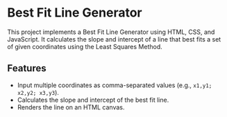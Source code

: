 # Best Fit Line Generator

This project implements a Best Fit Line Generator using HTML, CSS, and JavaScript. It calculates the slope and intercept of a line that best fits a set of given coordinates using the Least Squares Method.

## Features

- Input multiple coordinates as comma-separated values (e.g., `x1,y1; x2,y2; x3,y3`).
- Calculates the slope and intercept of the best fit line.
- Renders the line on an HTML canvas.
